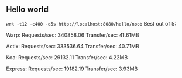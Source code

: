 ## Hello world
`wrk -t12 -c400 -d5s http://localhost:8080/hello/noob`
Best out of 5:

Warp:
Requests/sec: 340858.06
Transfer/sec:     41.61MB

Actix:
Requests/sec: 333536.64
Transfer/sec:     40.71MB

Koa:
Requests/sec:  29132.11
Transfer/sec:      4.22MB

Express:
Requests/sec:  19182.19
Transfer/sec:      3.93MB



